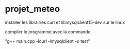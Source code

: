 # projet_meteo

installer les librairies curl et libmysqlclient15-dev sur le linux

compiler le programme avec la commande

"g++ main.cpp -lcurl -lmysqlclient -o test"